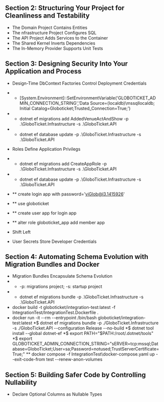 ## Section 2: Structuring Your Project for Cleanliness and Testability
* The Domain Project Contains Entities
* The nfrastructure Project Configures SQL
* The API Project Adds Services to the Container
* The Shared Kernel Inverts Dependencies
* The In-Memory Provider Supports Unit Tests
## Section 3: Designing Security Into Your Application and Process
* Design-Time DbContext Factories Control Deployment Credentials
* * [System.Environment]::SetEnvironmentVariable('GLOBOTICKET_ADMIN_CONNECTION_STRING','Data Source=(localdb)\mssqllocaldb; Initial Catalog=Globoticket;Trusted_Connection=True;')
* * dotnet ef migrations add AddedVenueActAndShow -p .\GloboTicket.Infrastructure -s .\GloboTicket.API
* * dotnet ef database update -p .\GloboTicket.Infrastructure -s .\GloboTicket.API
* Roles Define Application Privilegs
* * dotnet ef migrations add CreateAppRole -p .\GloboTicket.Infrastructure -s .\GloboTicket.API
* * dotnet ef database update -p .\GloboTicket.Infrastructure -s .\GloboTicket.API
* **  create login app with password='viGlob@l3.1415926'

* **  use globoticket
* **  create user app for login app
* **  alter role globoticket_app add member app
* Shift Left
* User Secrets Store Developer Credentials
## Section 4: Automating Schema Evolution with Migration Bundles and Docker
* Migration Bundles Encapsulate Schema Evolution
* * -p: migrations project; -s: startup project
* * dotnet ef migrations bundle -p .\GloboTicket.Infrastructure -s .\GloboTicket.API
* docker build -t globoticket/integration-test:latest -f IntegrationTest/IntegrationTest.Dockerfile .
* docker run -it --rm --entrypoint /bin/bash globoticket/integration-test:latest
*$ dotnet ef migrations bundle -p ./GloboTicket.Infrastructure -s ./GloboTicket.API --configuration  Release --no-build
*$ dotnet tool install --global dotnet-ef
*$ export PATH="$PATH:/root/.dotnet/tools"
*$ export GLOBOTICKET_ADMIN_CONNECTION_STRING="sERVER=tcp:mssql;Database=GloboTicket;User=sa;Password=notused;TrustServerCertificate=True;"
** docker compose -f IntegrationTest\docker-compose.yaml up --exit-code-from test --renew-anon-volumes

## Section 5: Building Safer Code by Controlling Nullability
* Declare Optional Columns as Nullable Types